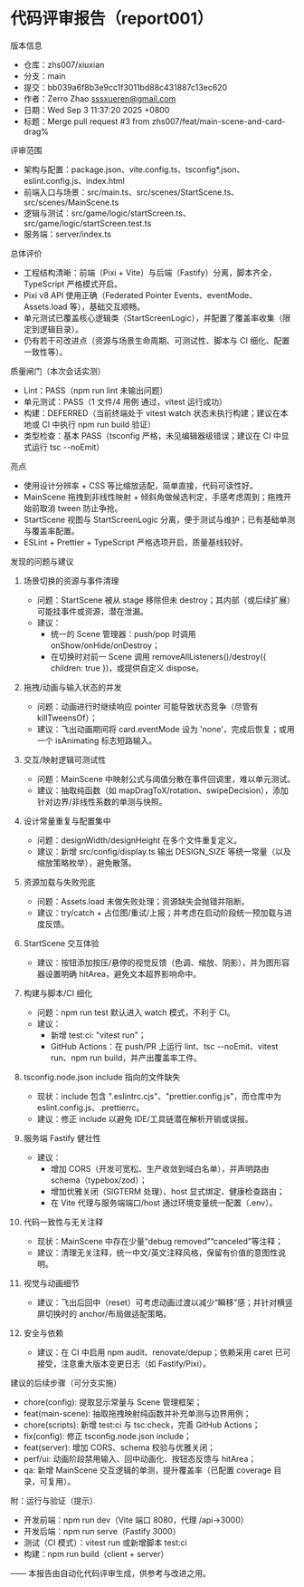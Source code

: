 # 代码评审报告（report001）

版本信息
- 仓库：zhs007/xiuxian
- 分支：main
- 提交：bb039a6f8b3e9cc1f3011bd88c431887c13ec620
- 作者：Zerro Zhao <sssxueren@gmail.com>
- 日期：Wed Sep 3 11:37:20 2025 +0800
- 标题：Merge pull request #3 from zhs007/feat/main-scene-and-card-drag%

评审范围
- 架构与配置：package.json、vite.config.ts、tsconfig*.json、eslint.config.js、index.html
- 前端入口与场景：src/main.ts、src/scenes/StartScene.ts、src/scenes/MainScene.ts
- 逻辑与测试：src/game/logic/startScreen.ts、src/game/logic/startScreen.test.ts
- 服务端：server/index.ts

总体评价
- 工程结构清晰：前端（Pixi + Vite）与后端（Fastify）分离，脚本齐全，TypeScript 严格模式开启。
- Pixi v8 API 使用正确（Federated Pointer Events、eventMode、Assets.load 等），基础交互顺畅。
- 单元测试已覆盖核心逻辑类（StartScreenLogic），并配置了覆盖率收集（限定到逻辑目录）。
- 仍有若干可改进点（资源与场景生命周期、可测试性、脚本与 CI 细化、配置一致性等）。

质量闸门（本次会话实测）
- Lint：PASS（npm run lint 未输出问题）
- 单元测试：PASS（1 文件/4 用例 通过，vitest 运行成功）
- 构建：DEFERRED（当前终端处于 vitest watch 状态未执行构建；建议在本地或 CI 中执行 npm run build 验证）
- 类型检查：基本 PASS（tsconfig 严格，未见编辑器级错误；建议在 CI 中显式运行 tsc --noEmit）

亮点
- 使用设计分辨率 + CSS 等比缩放适配，简单直接，代码可读性好。
- MainScene 拖拽到非线性映射 + 倾斜角做候选判定，手感考虑周到；拖拽开始前取消 tween 防止争抢。
- StartScene 视图与 StartScreenLogic 分离，便于测试与维护；已有基础单测与覆盖率配置。
- ESLint + Prettier + TypeScript 严格选项开启，质量基线较好。

发现的问题与建议
1) 场景切换的资源与事件清理
   - 问题：StartScene 被从 stage 移除但未 destroy；其内部（或后续扩展）可能挂事件或资源，潜在泄漏。
   - 建议：
     - 统一的 Scene 管理器：push/pop 时调用 onShow/onHide/onDestroy；
     - 在切换时对前一 Scene 调用 removeAllListeners()/destroy({ children: true })，或提供自定义 dispose。

2) 拖拽/动画与输入状态的并发
   - 问题：动画进行时继续响应 pointer 可能导致状态竞争（尽管有 killTweensOf）；
   - 建议：飞出动画期间将 card.eventMode 设为 'none'，完成后恢复；或用一个 isAnimating 标志短路输入。

3) 交互/映射逻辑可测试性
   - 问题：MainScene 中映射公式与阈值分散在事件回调里，难以单元测试。
   - 建议：抽取纯函数（如 mapDragToX/rotation、swipeDecision），添加针对边界/非线性系数的单测与快照。

4) 设计常量重复与配置集中
   - 问题：designWidth/designHeight 在多个文件重复定义。
   - 建议：新增 src/config/display.ts 输出 DESIGN_SIZE 等统一常量（以及缩放策略枚举），避免散落。

5) 资源加载与失败兜底
   - 问题：Assets.load 未做失败处理；资源缺失会抛错并阻断。
   - 建议：try/catch + 占位图/重试/上报；并考虑在启动阶段统一预加载与进度反馈。

6) StartScene 交互体验
   - 建议：按钮添加按压/悬停的视觉反馈（色调、缩放、阴影），并为图形容器设置明确 hitArea，避免文本超界影响命中。

7) 构建与脚本/CI 细化
   - 问题：npm run test 默认进入 watch 模式，不利于 CI。
   - 建议：
     - 新增 test:ci: "vitest run"；
     - GitHub Actions：在 push/PR 上运行 lint、tsc --noEmit、vitest run、npm run build，并产出覆盖率工件。

8) tsconfig.node.json include 指向的文件缺失
   - 现状：include 包含 ".eslintrc.cjs"、"prettier.config.js"，而仓库中为 eslint.config.js、.prettierrc。
   - 建议：修正 include 以避免 IDE/工具链潜在解析开销或误报。

9) 服务端 Fastify 健壮性
   - 建议：
     - 增加 CORS（开发可宽松、生产收敛到域白名单），并声明路由 schema（typebox/zod）；
     - 增加优雅关闭（SIGTERM 处理）、host 显式绑定、健康检查路由；
     - 在 Vite 代理与服务端端口/host 通过环境变量统一配置（.env）。

10) 代码一致性与无关注释
    - 现状：MainScene 中存在少量“debug removed”“canceled”等注释；
    - 建议：清理无关注释，统一中文/英文注释风格，保留有价值的意图性说明。

11) 视觉与动画细节
    - 建议：飞出后回中（reset）可考虑动画过渡以减少“瞬移”感；并针对横竖屏切换时的 anchor/布局做适配策略。

12) 安全与依赖
    - 建议：在 CI 中启用 npm audit、renovate/depup；依赖采用 caret 已可接受，注意重大版本变更日志（如 Fastify/Pixi）。

建议的后续步骤（可分支实施）
- chore(config): 提取显示常量与 Scene 管理框架；
- feat(main-scene): 抽取拖拽映射纯函数并补充单测与边界用例；
- chore(scripts): 新增 test:ci 与 tsc:check，完善 GitHub Actions；
- fix(config): 修正 tsconfig.node.json include；
- feat(server): 增加 CORS、schema 校验与优雅关闭；
- perf/ui: 动画阶段禁用输入、回中动画化、按钮态反馈与 hitArea；
- qa: 新增 MainScene 交互逻辑的单测，提升覆盖率（已配置 coverage 目录，可复用）。

附：运行与验证（提示）
- 开发前端：npm run dev（Vite 端口 8080，代理 /api->3000）
- 开发后端：npm run serve（Fastify 3000）
- 测试（CI 模式）：vitest run 或新增脚本 test:ci
- 构建：npm run build（client + server）

—— 本报告由自动化代码评审生成，供参考与改进之用。
